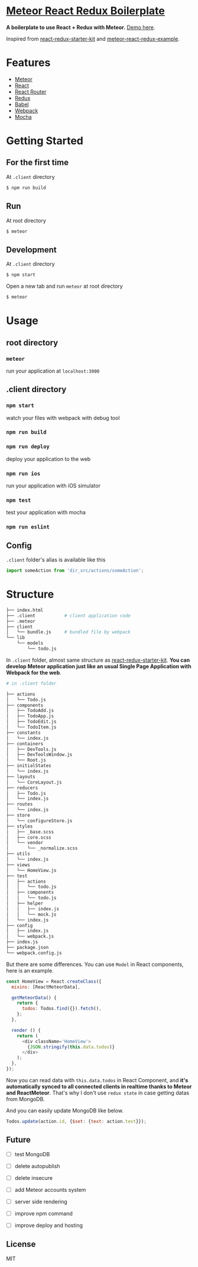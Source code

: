 # [Meteor React Redux Boilerplate](https://github.com/okmttdhr/meteor-react-redux-boilerplate)

**A boilerplate to use React + Redux with Meteor.** <a href="http://meteor-react-redux-boilerplate.meteor.com/" target="_blank">Demo here</a>.

Inspired from <a href="https://github.com/davezuko/react-redux-starter-kit" target="_blank">react-redux-starter-kit</a> and <a href="https://github.com/zhongqf/meteor-react-redux-example" target="_blank">meteor-react-redux-example</a>.



# Features

* <a href="https://github.com/meteor/meteor/" target="_blank">Meteor</a>
* <a href="https://github.com/facebook/react" target="_blank">React</a>
* <a href="https://github.com/rackt/react-router" target="_blank">React Router</a>
* <a href="https://github.com/rackt/redux" target="_blank">Redux</a>
* <a href="https://github.com/babel/babel" target="_blank">Babel</a>
* <a href="https://github.com/webpack/webpack" target="_blank">Webpack</a>
* <a href="https://github.com/mochajs/mocha" target="_blank">Mocha</a>



# Getting Started

## For the first time

At `.client` directory

```bash
$ npm run build
```

## Run

At root directory

```bash
$ meteor
```

## Development

At `.client` directory

```bash
$ npm start
```

Open a new tab and run `meteor` at root directory

```bash
$ meteor
```



# Usage

## root directory

### `meteor`

run your application at `localhost:3000`



## .client directory

### `npm start`

watch your files with webpack with debug tool

### `npm run build`

### `npm run deploy`

deploy your application to the web

### `npm run ios`

run your application with iOS simulator

### `npm test`

test your application with mocha

### `npm run eslint`



## Config

`.client` folder's alias is available like this

```javascript
import someAction from 'dir_src/actions/someAction';
```



# Structure

```bash
├── index.html
├── .client           # client application code
├── .meteor
├── client
│   └── bundle.js     # bundled file by webpack
└── lib
    └── models
        └── todo.js
```

In `.client` folder, almost same structure as <a href="https://github.com/davezuko/react-redux-starter-kit" target="_blank">react-redux-starter-kit</a>. **You can develop Meteor application just like an usual Single Page Application with Webpack for the web**.

```bash
# in .client folder

├── actions
│   └── Todo.js
├── components
│   ├── TodoAdd.js
│   ├── TodoApp.js
│   ├── TodoEdit.js
│   └── TodoItem.js
├── constants
│   └── index.js
├── containers
│   ├── DevTools.js
│   ├── DevToolsWindow.js
│   └── Root.js
├── initialStates
│   └── index.js
├── layouts
│   └── CoreLayout.js
├── reducers
│   ├── Todo.js
│   └── index.js
├── routes
│   └── index.js
├── store
│   └── configureStore.js
├── styles
│   ├── _base.scss
│   ├── core.scss
│   └── vendor
│       └── _normalize.scss
├── utils
│   └── index.js
├── views
│   └── HomeView.js
├── test
│   ├── actions
│   │   └── todo.js
│   ├── components
│   │   └── todo.js
│   ├── helper
│   │   ├── index.js
│   │   └── mock.js
│   └── index.js
├── config
│   ├── index.js
│   └── webpack.js
├── index.js
├── package.json
└── webpack.config.js
```

But there are some differences. You can use `Model` in React components, here is an example.

```javascript
const HomeView = React.createClass({
  mixins: [ReactMeteorData],

  getMeteorData() {
    return {
      todos: Todos.find({}).fetch(),
    };
  },

  render () {
    return (
      <div className='HomeView'>
        {JSON.stringify(this.data.todos)}
      </div>
    );
  },
});

```

Now you can read data with `this.data.todos` in React Component, and **it's automatically synced to all connected clients in realtime thanks to Meteor and ReactMeteor**. That's why I don't use `redux state` in case getting datas from MongoDB.

And you can easily update MongoDB like below.

```javascript
Todos.update(action.id, {$set: {text: action.text}});
```


## Future

- [ ] test MongoDB
- [ ] delete autopublish
- [ ] delete insecure
- [ ] add Meteor accounts system
- [ ] server side rendering
- [ ] improve npm command
- [ ] improve deploy and hosting




## License

MIT
